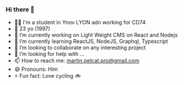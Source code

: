 ### Hi there 👋

- 👨‍🎓 I'm a student in Ynov LYON adn working for CD74
- 🎂 23 yo (1997)
- 🔭 I’m currently working on Light Weight CMS on React and Nodejs
- 🌱 I’m currently learning ReactJS, NodeJS, Graphql, Typescript
- 👯 I’m looking to collaborate on any interesting project
- 🤔 I’m looking for help with ...
- 📫 How to reach me: martin.pelcat.pro@gmail.com
- 😄 Pronouns: Him
- ⚡ Fun fact: Love cycling 🚲

